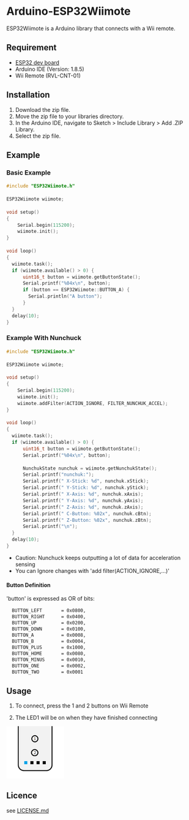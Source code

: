 # Arduino-ESP32Wiimote

ESP32Wiimote is a Arduino library that connects with a Wii remote.

## Requirement

- [ESP32 dev board](https://www.switch-science.com/catalog/3210/)
- Arduino IDE (Version: 1.8.5)
- Wii Remote (RVL-CNT-01)

## Installation
1. Download the zip file.
2. Move the zip file to your libraries directory.
3. In the Arduino IDE, navigate to Sketch > Include Library > Add .ZIP Library.
4. Select the zip file.

## Example

### Basic Example

```ESP32WiimoteDemo.ino.cpp
#include "ESP32Wiimote.h"

ESP32Wiimote wiimote;

void setup()
{
    Serial.begin(115200);
    wiimote.init();
}

void loop()
{
  wiimote.task();
  if (wiimote.available() > 0) {
      uint16_t button = wiimote.getButtonState();
      Serial.printf("%04x\n", button);
      if (button == ESP32Wiimote::BUTTON_A) {
        Serial.println("A button");
      }
  }
  delay(10);
}


```
### Example With Nunchuck

```ESP32WiimoteDemo.ino.cpp
#include "ESP32Wiimote.h"

ESP32Wiimote wiimote;

void setup()
{
    Serial.begin(115200);
    wiimote.init();
    wiimote.addFilter(ACTION_IGNORE, FILTER_NUNCHUK_ACCEL);
}

void loop()
{
  wiimote.task();
  if (wiimote.available() > 0) {
      uint16_t button = wiimote.getButtonState();
      Serial.printf("%04x\n", button);

      NunchukState nunchuk = wiimote.getNunchukState();
      Serial.printf("nunchuk:");
      Serial.printf(" X-Stick: %d", nunchuk.xStick);
      Serial.printf(" Y-Stick: %d", nunchuk.yStick);
      Serial.printf(" X-Axis: %d", nunchuk.xAxis);
      Serial.printf(" Y-Axis: %d", nunchuk.yAxis);
      Serial.printf(" Z-Axis: %d", nunchuk.zAxis);
      Serial.printf(" C-Button: %02x", nunchuk.cBtn);
      Serial.printf(" Z-Button: %02x", nunchuk.zBtn);
      Serial.printf("\n");
  }
  delay(10);
}

```

- Caution: Nunchuck keeps outputting a lot of data for acceleration sensing
- You can Ignore changes with 'add filter(ACTION_IGNORE,...)'

#### Button Definition
'button' is expressed as OR of bits:

```
  BUTTON_LEFT       = 0x0800,
  BUTTON_RIGHT      = 0x0400,
  BUTTON_UP         = 0x0200,
  BUTTON_DOWN       = 0x0100,
  BUTTON_A          = 0x0008,
  BUTTON_B          = 0x0004,
  BUTTON_PLUS       = 0x1000,
  BUTTON_HOME       = 0x0080,
  BUTTON_MINUS      = 0x0010,
  BUTTON_ONE        = 0x0002,
  BUTTON_TWO        = 0x0001
```
## Usage 

1. To connect, press the 1 and 2 buttons on Wii Remote

1. The LED1 will be on when they have finished connecting  
<img width="30%" src="./remocon_led1_on.png" />  

## Licence

   see [LICENSE.md](./LICENSE.md) 
